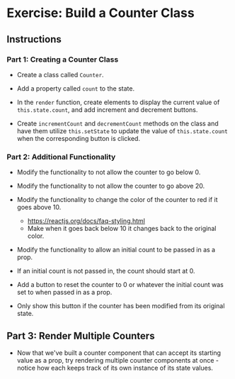 # Exercise: Build a Counter Class

## Instructions

### Part 1: Creating a Counter Class

- Create a class called `Counter`.

- Add a property called `count` to the state.

- In the `render` function, create elements to display the current value of `this.state.count`, and add increment and decrement buttons.

- Create `incrementCount` and `decrementCount` methods on the class and have them utilize `this.setState` to update the value of `this.state.count` when the corresponding button is clicked. 

### Part 2: Additional Functionality

- Modify the functionality to not allow the counter to go below 0.

- Modify the functionality to not allow the counter to go above 20.

- Modify the functionality to change the color of the counter to red if it goes above 10.
    - [https://reactjs.org/docs/faq-styling.html ](https://reactjs.org/docs/faq-styling.html)
    - Make when it goes back below 10 it changes back to the original color.

- Modify the functionality to allow an initial count to be passed in as a prop.

- If an initial count is not passed in, the count should start at 0.

- Add a button to reset the counter to 0 or whatever the initial count was set to when passed in as a prop.

- Only show this button if the counter has been modified from its original state.

## Part 3: Render Multiple Counters

- Now that we've built a counter component that can accept its starting value as a prop, try rendering multiple counter components at once - notice how each keeps track of its own instance of its state values.